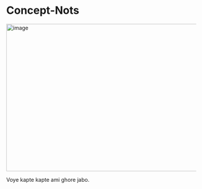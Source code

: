 # Concept-Nots

<img width="618" height="393" alt="image" src="https://github.com/user-attachments/assets/ff948277-db05-42a8-9476-d2ff995dfb1f" />


Voye kapte kapte ami ghore jabo.
